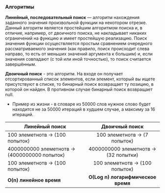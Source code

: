 ### Алгоритмы
**Линейный, последовательный поиск** — алгоритм нахождения заданного значения произвольной функции на некотором отрезке. Данный алгоритм является простейшим алгоритмом поиска и, в отличие, например, от двоичного поиска, не накладывает никаких ограничений на функцию и имеет простейшую реализацию. Поиск значения функции осуществляется простым сравнением очередного рассматриваемого значения (как правило, поиск происходит слева направо, то есть от меньших значений аргумента к большим) и, если значения совпадают (с той или иной точностью), то поиск считается завершённым.

**Двоичный поиск** - это алгоритм. На входе он получает отсортированный список элементов, если элемент, который вы ищете присутствуют в списке, то бинарный поиск возвращает ту позицию, в которой он найден. В противном случае бинарный поиск возвращает null.
- Пример из жизни - в словаре из 50000 слов нужное слово будет находится не за 50000 итераций в худшем случае, а максиму за 16 итераций.

| Линейный поиск                  |                  Двоичный поиск |
|---------------------------------|:-------------------------------:|
| 100 элеметнотв -> (100 попыток) | 100 элеметнотв -> (7 попыток) |
| 4000000000 элеметнотв -> (4000000000 попыток) | 4000000000 элеметнотв -> (32 попытки) |
| 100 элеметнотв -> (100 попыток) | 100 элеметнотв -> (100 попыток) |
| **O(n) линейное время** | **O(Log n) логарифмическое время** |
